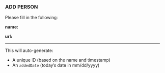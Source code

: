 <!--ADD_PERSON-->

### ADD PERSON

Please fill in the following:

**name:**  
<!-- Example: Cruise -->

**url:**  
<!-- Example: https://cruise.tabs -->

---

This will auto-generate:
- A unique ID (based on the name and timestamp)
- An `addedDate` (today’s date in mm/dd/yyyy)
